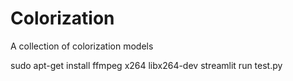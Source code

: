 # Colorization
A collection of colorization models


sudo apt-get install ffmpeg x264 libx264-dev 
streamlit run test.py